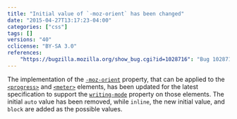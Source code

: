 ```yaml
---
title: "Initial value of `-moz-orient` has been changed"
date: "2015-04-27T13:17:23-04:00"
categories: ["css"]
tags: []
versions: "40"
cclicense: "BY-SA 3.0"
references:
    "https://bugzilla.mozilla.org/show_bug.cgi?id=1028716": "Bug 1028716 – update values of -moz-orient for <progress> and <meter> to remove \'auto\', and add \'inline\' (new initial value) and \'block\' values with writing-mode support"
---
```

The implementation of the [`-moz-orient`](https://developer.mozilla.org/en-US/docs/Web/CSS/-moz-orient) property, that can be applied to the [`<progress>`](https://developer.mozilla.org/en-US/docs/Web/HTML/Element/progress) and [`<meter>`](https://developer.mozilla.org/en-US/docs/Web/HTML/Element/meter) elements, has been updated for the latest specification to support the [`writing-mode`](https://developer.mozilla.org/en-US/docs/Web/CSS/writing-mode) property on those elements. The initial `auto` value has been removed, while `inline`, the new initial value, and `block` are added as the possible values.
